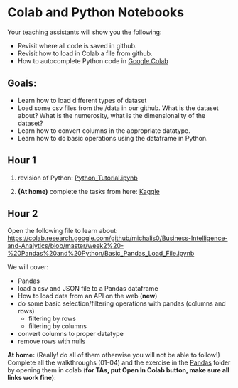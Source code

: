# Colab and Python Notebooks

Your teaching assistants will show you the following:
- Revisit where all code is saved in github.
- Revisit how to load in Colab a file from github.
- How to autocomplete Python code in [Google Colab](https://colab.research.google.com/notebooks/intro.ipynb#)

## Goals:

- Learn how to load different types of dataset
- Load some csv files from the /data in our github. What is the dataset about? What is the numerosity, what is the dimensionality of the dataset? 
- Learn how to convert columns in the appropriate datatype.
- Learn how to do basic operations using the dataframe in Python.

## Hour 1
1. revision of Python: [Python_Tutorial.ipynb](https://colab.research.google.com/github/michalis0/Business-Intelligence-and-Analytics/blob/master/week2%20-%20Pandas%20and%20Python/Python_Tutorial.ipynb)

2. **(At home)** complete the tasks from here: [Kaggle](https://www.kaggle.com/learn/python)


## Hour 2

Open the following file to learn about: https://colab.research.google.com/github/michalis0/Business-Intelligence-and-Analytics/blob/master/week2%20-%20Pandas%20and%20Python/Basic_Pandas_Load_File.ipynb

We will cover:
- Pandas
- load a csv and JSON file to a Pandas dataframe
- How to load data from an API on the web (**new**)
- do some basic selection/filtering operations with pandas (columns and rows)
    - filtering by rows
    - filtering by columns
- convert columns to proper datatype
- remove rows with nulls    

**At home:** (Really! do all of them otherwise you will not be able to follow!)
Complete all the walkthroughs (01-04) and the exercise in the [Pandas](https://github.com/michalis0/Business-Intelligence-and-Analytics/tree/master/week2%20-%20Pandas%20and%20Python/Pandas) folder by opening them in colab (**for TAs, put Open In Colab button, make sure all links work fine**):

